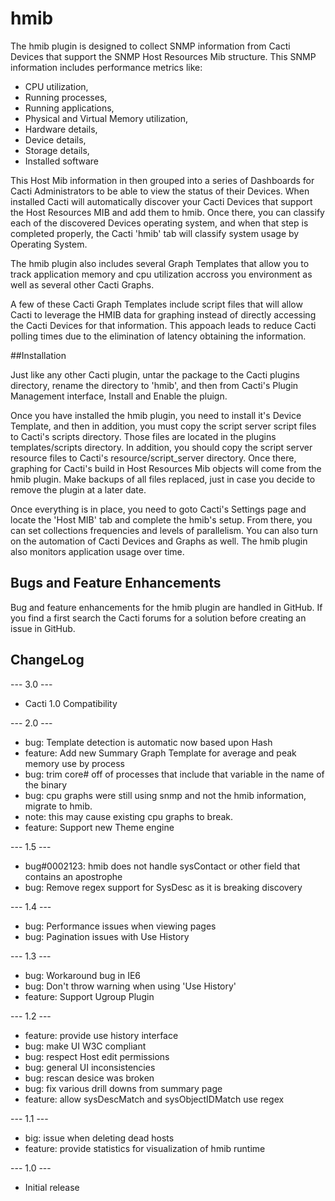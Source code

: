 # hmib

The hmib plugin is designed to collect SNMP information from Cacti Devices that support the SNMP Host Resources Mib structure.  This SNMP information includes performance metrics like:

* CPU utilization, 
* Running processes, 
* Running applications,
* Physical and Virtual Memory utilization,
* Hardware details,
* Device details, 
* Storage details, 
* Installed software

This Host Mib information in then grouped into a series of Dashboards for Cacti Administrators to be able to view the status of their Devices.  When installed Cacti will automatically discover your Cacti Devices that support the Host Resources MIB and add them to hmib.  Once there, you can classify each of the discovered Devices operating system, and when that step is completed properly, the Cacti 'hmib' tab will classify system usage by Operating System.

The hmib plugin also includes several Graph Templates that allow you to track application memory and cpu utilization accross you environment as well as several other Cacti Graphs.

A few of these Cacti Graph Templates include script files that will allow Cacti to leverage the HMIB data for graphing instead of directly accessing the Cacti Devices for that information.  This appoach leads to reduce Cacti polling times due to the elimination of latency obtaining the information.

##Installation

Just like any other Cacti plugin, untar the package to the Cacti plugins directory, rename the directory to 'hmib', and then from Cacti's Plugin Management interface, Install and Enable the pluign.

Once you have installed the hmib plugin, you need to install it's Device Template, and then in addition, you must copy the script server script files to Cacti's scripts directory.  Those files are located in the plugins templates/scripts directory.  In addition, you should copy the script server resource files to Cacti's resource/script_server directory.  Once there, graphing for Cacti's build in Host Resources Mib objects will come from the hmib plugin.  Make backups of all files replaced, just in case you decide to remove the plugin at a later date.

Once everything is in place, you need to goto Cacti's Settings page and locate the 'Host MIB' tab and complete the hmib's setup.  From there, you can set collections frequencies and levels of parallelism.  You can also turn on the automation of Cacti Devices and Graphs as well.  The hmib plugin also monitors application usage over time.

## Bugs and Feature Enhancements
   
Bug and feature enhancements for the hmib plugin are handled in GitHub.  If you find a first search the Cacti forums for a solution before creating an issue in GitHub.

## ChangeLog

--- 3.0 ---
* Cacti 1.0 Compatibility 

--- 2.0 ---
* bug: Template detection is automatic now based upon Hash
* feature: Add new Summary Graph Template for average and peak memory use by process
* bug: trim core# off of processes that include that variable in the name of the binary
* bug: cpu graphs were still using snmp and not the hmib information, migrate to hmib.
* note: this may cause existing cpu graphs to break.
* feature: Support new Theme engine

--- 1.5 ---
* bug#0002123: hmib does not handle sysContact or other field that contains an apostrophe
* bug: Remove regex support for SysDesc as it is breaking discovery

--- 1.4 ---
* bug: Performance issues when viewing pages
* bug: Pagination issues with Use History

--- 1.3 ---
* bug: Workaround bug in IE6
* bug: Don't throw warning when using 'Use History'
* feature: Support Ugroup Plugin

--- 1.2 ---
* feature: provide use history interface
* bug: make UI W3C compliant
* bug: respect Host edit permissions
* bug: general UI inconsistencies
* bug: rescan desice was broken
* bug: fix various drill downs from summary page
* feature: allow sysDescMatch and sysObjectIDMatch use regex

--- 1.1 ---
* big: issue when deleting dead hosts
* feature: provide statistics for visualization of hmib runtime

--- 1.0 ---
* Initial release
